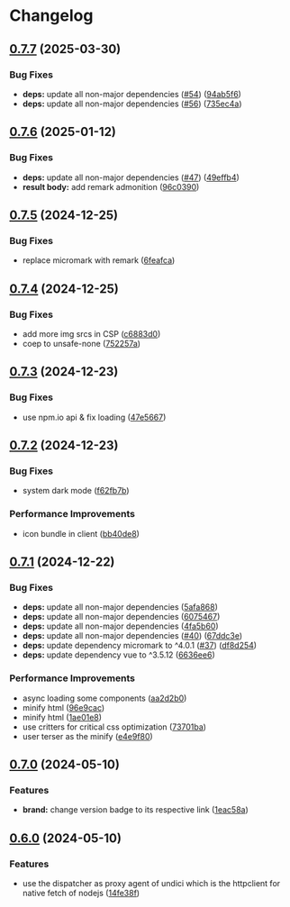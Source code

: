 # Changelog

## [0.7.7](https://github.com/GloryWong/github-release/compare/v0.7.6...v0.7.7) (2025-03-30)


### Bug Fixes

* **deps:** update all non-major dependencies ([#54](https://github.com/GloryWong/github-release/issues/54)) ([94ab5f6](https://github.com/GloryWong/github-release/commit/94ab5f62223eae971ed12784182d4109b228c5d2))
* **deps:** update all non-major dependencies ([#56](https://github.com/GloryWong/github-release/issues/56)) ([735ec4a](https://github.com/GloryWong/github-release/commit/735ec4ac7a852a057265a0deca7c5c143e51ce8b))

## [0.7.6](https://github.com/GloryWong/github-release/compare/v0.7.5...v0.7.6) (2025-01-12)


### Bug Fixes

* **deps:** update all non-major dependencies ([#47](https://github.com/GloryWong/github-release/issues/47)) ([49effb4](https://github.com/GloryWong/github-release/commit/49effb4e34ea308aa396b82ef55c821e836b5665))
* **result body:** add remark admonition ([96c0390](https://github.com/GloryWong/github-release/commit/96c03909695a380838425dd5589b042605b0a222))

## [0.7.5](https://github.com/GloryWong/github-release/compare/v0.7.4...v0.7.5) (2024-12-25)


### Bug Fixes

* replace micromark with remark ([6feafca](https://github.com/GloryWong/github-release/commit/6feafca5d8f3852cbab08745b5e5d2bcea52b491))

## [0.7.4](https://github.com/GloryWong/github-release/compare/v0.7.3...v0.7.4) (2024-12-25)


### Bug Fixes

* add more img srcs in CSP ([c6883d0](https://github.com/GloryWong/github-release/commit/c6883d03da379a6d563cf72246a357312032d511))
* coep to unsafe-none ([752257a](https://github.com/GloryWong/github-release/commit/752257a9ca6d1aa424c8e59dc366a9377bee9e78))

## [0.7.3](https://github.com/GloryWong/github-release/compare/v0.7.2...v0.7.3) (2024-12-23)


### Bug Fixes

* use npm.io api & fix loading ([47e5667](https://github.com/GloryWong/github-release/commit/47e566701c325a1d62de9e6ee84322742afdef1f))

## [0.7.2](https://github.com/GloryWong/github-release/compare/v0.7.1...v0.7.2) (2024-12-23)


### Bug Fixes

* system dark mode ([f62fb7b](https://github.com/GloryWong/github-release/commit/f62fb7b9eab12fca1306ed9bc9672038c1902b60))


### Performance Improvements

* icon bundle in client ([bb40de8](https://github.com/GloryWong/github-release/commit/bb40de87d036bf4f7a14b5e3aa60b8ddfd0d59d8))

## [0.7.1](https://github.com/GloryWong/github-release/compare/v0.7.0...v0.7.1) (2024-12-22)


### Bug Fixes

* **deps:** update all non-major dependencies ([5afa868](https://github.com/GloryWong/github-release/commit/5afa86846144212bd4cc8c81252116ef254aa839))
* **deps:** update all non-major dependencies ([6075467](https://github.com/GloryWong/github-release/commit/607546770fffc4d600186dfdb0c8fc64b3357a62))
* **deps:** update all non-major dependencies ([4fa5b60](https://github.com/GloryWong/github-release/commit/4fa5b605111854ee9bf6759a4bb1da8ca818dab4))
* **deps:** update all non-major dependencies ([#40](https://github.com/GloryWong/github-release/issues/40)) ([67ddc3e](https://github.com/GloryWong/github-release/commit/67ddc3e3cabff132ba443134ab8dd520617dd750))
* **deps:** update dependency micromark to ^4.0.1 ([#37](https://github.com/GloryWong/github-release/issues/37)) ([df8d254](https://github.com/GloryWong/github-release/commit/df8d254d311fa99352de3cbd08a20c4e1fa73467))
* **deps:** update dependency vue to ^3.5.12 ([6636ee6](https://github.com/GloryWong/github-release/commit/6636ee608a03e5eb1020f2810be92ac43ac6c76a))


### Performance Improvements

* async loading some components ([aa2d2b0](https://github.com/GloryWong/github-release/commit/aa2d2b01cc49a8b916323600b2760d4a036c9e9b))
* minify html ([96e9cac](https://github.com/GloryWong/github-release/commit/96e9cac1710ea1561314cfa01d243680fff23238))
* minify html ([1ae01e8](https://github.com/GloryWong/github-release/commit/1ae01e8687e6b07aee19599b92209af75ed6be63))
* use critters for critical css optimization ([73701ba](https://github.com/GloryWong/github-release/commit/73701baff5e5706ecb35935dcedbcc38139f4a02))
* user terser as the minify ([e4e9f80](https://github.com/GloryWong/github-release/commit/e4e9f808d537e46af68b903884601a720ade371f))

## [0.7.0](https://github.com/GloryWong/github-release/compare/v0.6.0...v0.7.0) (2024-05-10)


### Features

* **brand:** change version badge to its respective link ([1eac58a](https://github.com/GloryWong/github-release/commit/1eac58a8cc33def3e82ef0de57f08dd52b56e75a))

## [0.6.0](https://github.com/GloryWong/github-release/compare/v0.5.0...v0.6.0) (2024-05-10)


### Features

* use the dispatcher as proxy agent of undici which is the httpclient for native fetch of nodejs ([14fe38f](https://github.com/GloryWong/github-release/commit/14fe38f037831f7edb59b139c95785e35d986627))
